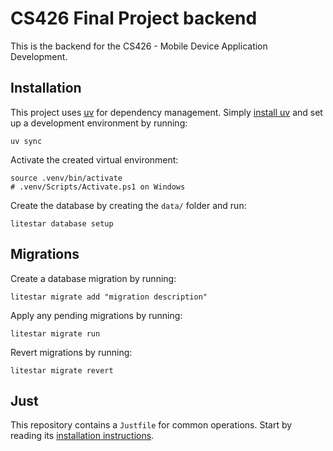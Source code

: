 # CS426 Final Project backend

This is the backend for the CS426 - Mobile Device Application Development.

## Installation

This project uses [uv](https://docs.astral.sh/uv/) for dependency management. Simply [install uv](https://docs.astral.sh/uv/getting-started/installation/)
and set up a development environment by running:

```
uv sync
```

Activate the created virtual environment:

```shell
source .venv/bin/activate
# .venv/Scripts/Activate.ps1 on Windows
```

Create the database by creating the `data/` folder and run:

```
litestar database setup
```

## Migrations

Create a database migration by running:

```
litestar migrate add "migration description"
```

Apply any pending migrations by running:

```
litestar migrate run
```

Revert migrations by running:

```
litestar migrate revert
```

## Just

This repository contains a `Justfile` for common operations. Start by reading its [installation instructions](https://github.com/casey/just?tab=readme-ov-file#installation).

